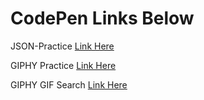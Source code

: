 # CodePen Links Below

JSON-Practice [Link Here](https://codepen.io/timothydharris/full/xxXbNKJ)

GIPHY Practice [Link Here](https://codepen.io/timothydharris/full/vYexjwq)

GIPHY GIF Search [Link Here](https://codepen.io/timothydharris/full/WNZjGaQ)